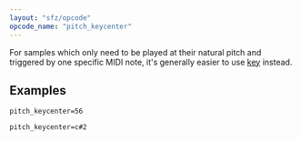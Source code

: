 ```yaml
---
layout: "sfz/opcode"
opcode_name: "pitch_keycenter"
---
```

For samples which only need to be played at their
natural pitch and triggered by one specific MIDI note, it's generally easier to
use [key](key) instead.

## Examples

```
pitch_keycenter=56

pitch_keycenter=c#2
```
